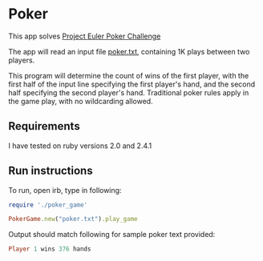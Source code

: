 # Poker
This app solves [Project Euler Poker Challenge](https://projecteuler.net/problem=54)

The app will read an input file [poker.txt](https://projecteuler.net/project/resources/p054_poker.txt), containing 1K plays between two players.

This program will determine the count of wins of the first player, with the first half of the input line specifying the first player's hand, and the second half specifying the second player's hand.  Traditional poker rules apply in the game play, with no wildcarding allowed.

## Requirements
I have tested on ruby versions 2.0 and 2.4.1

## Run instructions
To run, open irb, type in following:

```ruby
require './poker_game'

PokerGame.new("poker.txt").play_game
```

Output should match following for sample poker text provided:

```ruby
Player 1 wins 376 hands
```
